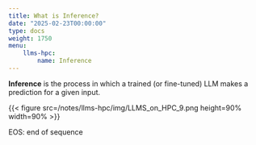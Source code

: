 ```yaml
---
title: What is Inference?
date: "2025-02-23T00:00:00"
type: docs 
weight: 1750
menu: 
    llms-hpc:
        name: Inference
---
```



__Inference__  is the process in which a trained (or fine-tuned) LLM makes a prediction for a given input.


{{< figure src=/notes/llms-hpc/img/LLMS_on_HPC_9.png height=90% width=90% >}}

EOS: end of sequence

